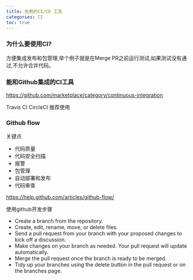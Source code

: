 ```yaml
---
title: 免费的CI/CD 工具
categories: CI
toc: true
---
```


### 为什么要使用CI?

方便集成发布和包管理,举个例子就是在Merge PR之前运行测试,如果测试没有通过,不允许合并代码。

### 能和Github集成的CI工具

https://github.com/marketplace/category/continuous-integration

Travis CI
CircleCI 推荐使用

### Github flow

关键点

- 代码质量
- 代码安全扫描
- 报警
- 包管理
- 自动部署和发布
- 代码审查

https://help.github.com/articles/github-flow/


使用github开发步骤

- Create a branch from the repository.
- Create, edit, rename, move, or delete files.
- Send a pull request from your branch with your proposed changes to kick off a discussion.
- Make changes on your branch as needed. Your pull request will update automatically.
- Merge the pull request once the branch is ready to be merged.
- Tidy up your branches using the delete button in the pull request or on the branches page.





